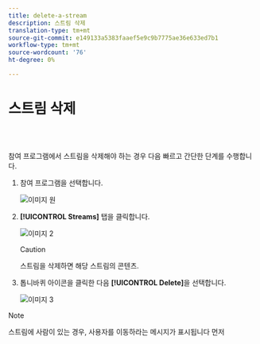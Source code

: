 ```yaml
---
title: delete-a-stream
description: 스트림 삭제
translation-type: tm+mt
source-git-commit: e149133a5383faaef5e9c9b7775ae36e633ed7b1
workflow-type: tm+mt
source-wordcount: '76'
ht-degree: 0%

---
```



# 스트림 삭제

<br> 

참여 프로그램에서 스트림을 삭제해야 하는 경우 다음 빠르고 간단한 단계를 수행합니다.

1. 참여 프로그램을 선택합니다.

   ![이미지 원](/help/sky/assets/engagement-programs/delete-a-stream/delete-a-stream-1.png)

1. **[!UICONTROL Streams]** 탭을 클릭합니다.

   ![이미지 2](/help/sky/assets/engagement-programs/delete-a-stream/delete-a-stream-2.png)

   >[!CAUTION]
   >
   >스트림을 삭제하면
   >해당 스트림의 콘텐츠.

1. 톱니바퀴 아이콘을 클릭한 다음 **[!UICONTROL Delete]**&#x200B;을 선택합니다.

   ![이미지 3](/help/sky/assets/engagement-programs/delete-a-stream/delete-a-stream-3.png)

>[!NOTE]
>
>스트림에 사람이 있는 경우, 사용자를 이동하라는 메시지가 표시됩니다
>먼저
